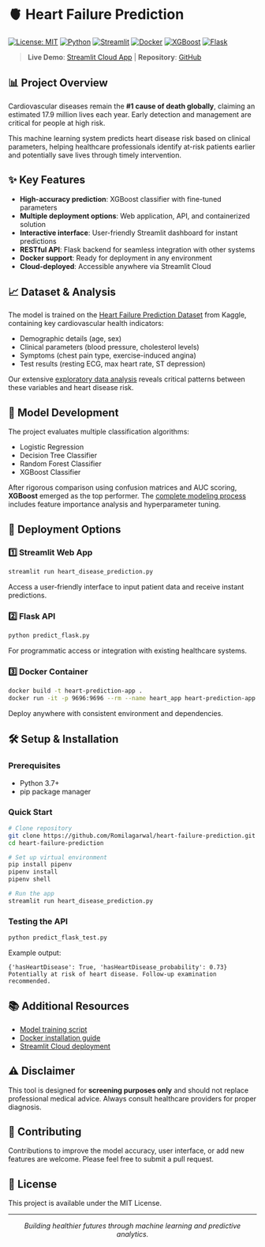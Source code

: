 # 🫀 Heart Failure Prediction

[![License: MIT](https://img.shields.io/badge/License-MIT-yellow.svg)](https://opensource.org/licenses/MIT)
[![Python](https://img.shields.io/badge/Python-3.7+-blue?logo=python&logoColor=white)](https://www.python.org/)
[![Streamlit](https://img.shields.io/badge/Streamlit-App-FF4B4B?logo=streamlit&logoColor=white)](https://heart-vs.streamlit.app/)
[![Docker](https://img.shields.io/badge/Docker-Available-2496ED?logo=docker&logoColor=white)](https://www.docker.com/)
[![XGBoost](https://img.shields.io/badge/XGBoost-Model-026F00?logo=xgboost&logoColor=white)](https://xgboost.readthedocs.io/)
[![Flask](https://img.shields.io/badge/Flask-API-000000?logo=flask&logoColor=white)](https://flask.palletsprojects.com/)

> **Live Demo**: [Streamlit Cloud App](https://heart-vs.streamlit.app/) | **Repository**: [GitHub](https://github.com/Romilagarwal/heart-failure-prediction)

## 📊 Project Overview

Cardiovascular diseases remain the **#1 cause of death globally**, claiming an estimated 17.9 million lives each year. Early detection and management are critical for people at high risk.

This machine learning system predicts heart disease risk based on clinical parameters, helping healthcare professionals identify at-risk patients earlier and potentially save lives through timely intervention.

## ✨ Key Features

- **High-accuracy prediction**: XGBoost classifier with fine-tuned parameters
- **Multiple deployment options**: Web application, API, and containerized solution
- **Interactive interface**: User-friendly Streamlit dashboard for instant predictions
- **RESTful API**: Flask backend for seamless integration with other systems
- **Docker support**: Ready for deployment in any environment
- **Cloud-deployed**: Accessible anywhere via Streamlit Cloud

## 📈 Dataset & Analysis

The model is trained on the [Heart Failure Prediction Dataset](https://www.kaggle.com/datasets/fedesoriano/heart-failure-prediction/) from Kaggle, containing key cardiovascular health indicators:

- Demographic details (age, sex)
- Clinical parameters (blood pressure, cholesterol levels)
- Symptoms (chest pain type, exercise-induced angina)
- Test results (resting ECG, max heart rate, ST depression)

Our extensive [exploratory data analysis](https://github.com/Romilagarwal/heart-failure-prediction/blob/main/notebook/part_1_preprocessing.ipynb) reveals critical patterns between these variables and heart disease risk.

## 🧠 Model Development

The project evaluates multiple classification algorithms:
- Logistic Regression
- Decision Tree Classifier
- Random Forest Classifier
- XGBoost Classifier

After rigorous comparison using confusion matrices and AUC scoring, **XGBoost** emerged as the top performer. The [complete modeling process](https://github.com/Romilagarwal/heart-failure-prediction/blob/main/notebook/part_2_modeling.ipynb) includes feature importance analysis and hyperparameter tuning.

## 🚀 Deployment Options

### 1️⃣ Streamlit Web App
```bash
streamlit run heart_disease_prediction.py
```
Access a user-friendly interface to input patient data and receive instant predictions.

### 2️⃣ Flask API
```bash
python predict_flask.py
```
For programmatic access or integration with existing healthcare systems.

### 3️⃣ Docker Container
```bash
docker build -t heart-prediction-app .
docker run -it -p 9696:9696 --rm --name heart_app heart-prediction-app:latest
```
Deploy anywhere with consistent environment and dependencies.

## 🛠️ Setup & Installation

### Prerequisites
- Python 3.7+
- pip package manager

### Quick Start
```bash
# Clone repository
git clone https://github.com/Romilagarwal/heart-failure-prediction.git
cd heart-failure-prediction

# Set up virtual environment
pip install pipenv
pipenv install
pipenv shell

# Run the app
streamlit run heart_disease_prediction.py
```

### Testing the API
```bash
python predict_flask_test.py
```

Example output:
```
{'hasHeartDisease': True, 'hasHeartDisease_probability': 0.73}
Potentially at risk of heart disease. Follow-up examination recommended.
```

## 📚 Additional Resources

- [Model training script](https://github.com/Romilagarwal/heart-failure-prediction/blob/main/training.py)
- [Docker installation guide](https://docs.docker.com/engine/install/)
- [Streamlit Cloud deployment](https://docs.streamlit.io/deploy/streamlit-community-cloud/deploy-your-app)

## ⚠️ Disclaimer

This tool is designed for **screening purposes only** and should not replace professional medical advice. Always consult healthcare providers for proper diagnosis.

## 🤝 Contributing

Contributions to improve the model accuracy, user interface, or add new features are welcome. Please feel free to submit a pull request.

## 📄 License

This project is available under the MIT License.

---

<p align="center">
  <i>Building healthier futures through machine learning and predictive analytics.</i>
</p>

